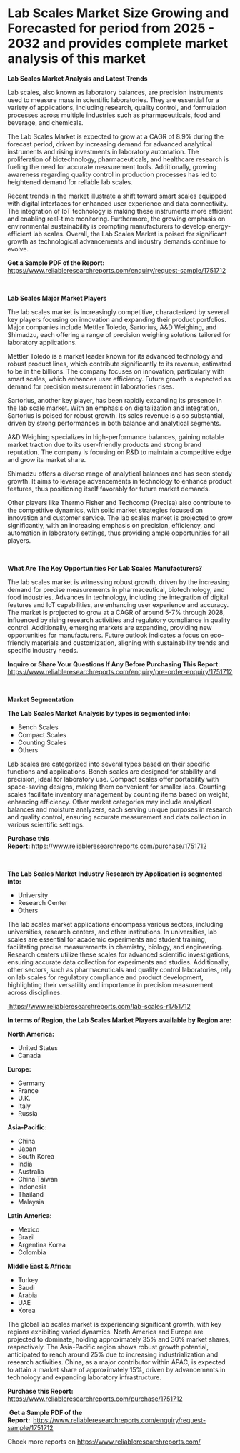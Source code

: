 <p><h1>Lab Scales Market Size Growing and Forecasted for period from 2025 - 2032 and provides complete market analysis of this market</h1></p><p><strong>Lab Scales Market Analysis and Latest Trends</strong></p>
<p><p>Lab scales, also known as laboratory balances, are precision instruments used to measure mass in scientific laboratories. They are essential for a variety of applications, including research, quality control, and formulation processes across multiple industries such as pharmaceuticals, food and beverage, and chemicals. </p><p>The Lab Scales Market is expected to grow at a CAGR of 8.9% during the forecast period, driven by increasing demand for advanced analytical instruments and rising investments in laboratory automation. The proliferation of biotechnology, pharmaceuticals, and healthcare research is fueling the need for accurate measurement tools. Additionally, growing awareness regarding quality control in production processes has led to heightened demand for reliable lab scales.</p><p>Recent trends in the market illustrate a shift toward smart scales equipped with digital interfaces for enhanced user experience and data connectivity. The integration of IoT technology is making these instruments more efficient and enabling real-time monitoring. Furthermore, the growing emphasis on environmental sustainability is prompting manufacturers to develop energy-efficient lab scales. Overall, the Lab Scales Market is poised for significant growth as technological advancements and industry demands continue to evolve.</p></p>
<p><strong>Get a Sample PDF of the Report:&nbsp;</strong> <a href="https://www.reliableresearchreports.com/enquiry/request-sample/1751712?utm_campaign=2960&utm_medium=2&utm_source=Github&utm_content=ia&utm_term=10042025&utm_id=lab-scales">https://www.reliableresearchreports.com/enquiry/request-sample/1751712</a></p>
<p>&nbsp;</p>
<p><strong>Lab Scales Major Market Players</strong></p>
<p><p>The lab scales market is increasingly competitive, characterized by several key players focusing on innovation and expanding their product portfolios. Major companies include Mettler Toledo, Sartorius, A&D Weighing, and Shimadzu, each offering a range of precision weighing solutions tailored for laboratory applications.</p><p>Mettler Toledo is a market leader known for its advanced technology and robust product lines, which contribute significantly to its revenue, estimated to be in the billions. The company focuses on innovation, particularly with smart scales, which enhances user efficiency. Future growth is expected as demand for precision measurement in laboratories rises.</p><p>Sartorius, another key player, has been rapidly expanding its presence in the lab scale market. With an emphasis on digitalization and integration, Sartorius is poised for robust growth. Its sales revenue is also substantial, driven by strong performances in both balance and analytical segments.</p><p>A&D Weighing specializes in high-performance balances, gaining notable market traction due to its user-friendly products and strong brand reputation. The company is focusing on R&D to maintain a competitive edge and grow its market share.</p><p>Shimadzu offers a diverse range of analytical balances and has seen steady growth. It aims to leverage advancements in technology to enhance product features, thus positioning itself favorably for future market demands.</p><p>Other players like Thermo Fisher and Techcomp (Precisa) also contribute to the competitive dynamics, with solid market strategies focused on innovation and customer service. The lab scales market is projected to grow significantly, with an increasing emphasis on precision, efficiency, and automation in laboratory settings, thus providing ample opportunities for all players.</p></p>
<p>&nbsp;</p>
<p><strong>What Are The Key Opportunities For Lab Scales Manufacturers?</strong></p>
<p><p>The lab scales market is witnessing robust growth, driven by the increasing demand for precise measurements in pharmaceutical, biotechnology, and food industries. Advances in technology, including the integration of digital features and IoT capabilities, are enhancing user experience and accuracy. The market is projected to grow at a CAGR of around 5-7% through 2028, influenced by rising research activities and regulatory compliance in quality control. Additionally, emerging markets are expanding, providing new opportunities for manufacturers. Future outlook indicates a focus on eco-friendly materials and customization, aligning with sustainability trends and specific industry needs.</p></p>
<p><strong>Inquire or Share Your Questions If Any Before Purchasing This Report:</strong> <a href="https://www.reliableresearchreports.com/enquiry/pre-order-enquiry/1751712?utm_campaign=2960&utm_medium=2&utm_source=Github&utm_content=ia&utm_term=10042025&utm_id=lab-scales">https://www.reliableresearchreports.com/enquiry/pre-order-enquiry/1751712</a></p>
<p>&nbsp;</p>
<p><strong>Market Segmentation</strong></p>
<p><strong>The Lab Scales Market Analysis by types is segmented into:</strong></p>
<p><ul><li>Bench Scales</li><li>Compact Scales</li><li>Counting Scales</li><li>Others</li></ul></p>
<p><p>Lab scales are categorized into several types based on their specific functions and applications. Bench scales are designed for stability and precision, ideal for laboratory use. Compact scales offer portability with space-saving designs, making them convenient for smaller labs. Counting scales facilitate inventory management by counting items based on weight, enhancing efficiency. Other market categories may include analytical balances and moisture analyzers, each serving unique purposes in research and quality control, ensuring accurate measurement and data collection in various scientific settings.</p></p>
<p><strong>Purchase this Report:&nbsp;</strong><a href="https://www.reliableresearchreports.com/purchase/1751712?utm_campaign=2960&utm_medium=2&utm_source=Github&utm_content=ia&utm_term=10042025&utm_id=lab-scales">https://www.reliableresearchreports.com/purchase/1751712</a></p>
<p>&nbsp;</p>
<p><strong>The Lab Scales Market Industry Research by Application is segmented into:</strong></p>
<p><ul><li>University</li><li>Research Center</li><li>Others</li></ul></p>
<p><p>The lab scales market applications encompass various sectors, including universities, research centers, and other institutions. In universities, lab scales are essential for academic experiments and student training, facilitating precise measurements in chemistry, biology, and engineering. Research centers utilize these scales for advanced scientific investigations, ensuring accurate data collection for experiments and studies. Additionally, other sectors, such as pharmaceuticals and quality control laboratories, rely on lab scales for regulatory compliance and product development, highlighting their versatility and importance in precision measurement across disciplines.</p></p>
<p><a href="https://www.reliableresearchreports.com/lab-scales-r1751712?utm_campaign=2960&utm_medium=2&utm_source=Github&utm_content=ia&utm_term=10042025&utm_id=lab-scales">&nbsp;https://www.reliableresearchreports.com/lab-scales-r1751712</a></p>
<p><strong>In terms of Region, the Lab Scales Market Players available by Region are:</strong></p>
<p>
    <p> <strong> North America: </strong>
        <ul>
            <li>United States</li>
            <li>Canada</li>
        </ul>
        </p> 
    <p> <strong> Europe: </strong>
        <ul>
            <li>Germany</li>
            <li>France</li>
            <li>U.K.</li>
            <li>Italy</li>
            <li>Russia</li>
        </ul>
        </p> 
    <p> <strong> Asia-Pacific: </strong>
        <ul>
            <li>China</li>
            <li>Japan</li>
            <li>South Korea</li>
            <li>India</li>
            <li>Australia</li>
            <li>China Taiwan</li>
            <li>Indonesia</li>
            <li>Thailand</li>
            <li>Malaysia</li>
        </ul>
        </p> 
    <p> <strong> Latin America: </strong>
        <ul>
            <li>Mexico</li>
            <li>Brazil</li>
            <li>Argentina Korea</li>
            <li>Colombia</li>
        </ul>
        </p> 
    <p> <strong> Middle East & Africa: </strong>
        <ul>
            <li>Turkey</li>
            <li>Saudi</li>
            <li>Arabia</li>
            <li>UAE</li>
            <li>Korea</li>
        </ul>
    </p>
    </p>
<p><p>The global lab scales market is experiencing significant growth, with key regions exhibiting varied dynamics. North America and Europe are projected to dominate, holding approximately 35% and 30% market shares, respectively. The Asia-Pacific region shows robust growth potential, anticipated to reach around 25% due to increasing industrialization and research activities. China, as a major contributor within APAC, is expected to attain a market share of approximately 15%, driven by advancements in technology and expanding laboratory infrastructure.</p></p>
<p><strong>Purchase this Report: </strong><a href="https://www.reliableresearchreports.com/purchase/1751712?utm_campaign=2960&utm_medium=2&utm_source=Github&utm_content=ia&utm_term=10042025&utm_id=lab-scales">https://www.reliableresearchreports.com/purchase/1751712</a></p>
<p>&nbsp;<strong>Get a Sample PDF of the Report:&nbsp;&nbsp;</strong><a href="https://www.reliableresearchreports.com/enquiry/request-sample/1751712?utm_campaign=2960&utm_medium=2&utm_source=Github&utm_content=ia&utm_term=10042025&utm_id=lab-scales">https://www.reliableresearchreports.com/enquiry/request-sample/1751712</a></p>
<p><strong></strong></p>
<p>Check more reports on <a href="https://www.reliableresearchreports.com/?utm_campaign=2960&utm_medium=2&utm_source=Github&utm_content=ia&utm_term=10042025&utm_id=lab-scales">https://www.reliableresearchreports.com/</a></p>